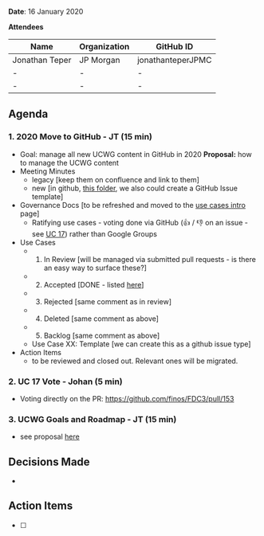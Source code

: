 **Date**: 16 January 2020

**Attendees**

| Name  | Organization | GitHub ID  |
| ------------- | ------------- | ------------- |
| Jonathan Teper  | JP Morgan  | jonathanteperJPMC  |
| -  | -  | -  |
| -  | -  | -  |

## Agenda
### 1. 2020 Move to GitHub - JT (15 min)
- Goal: manage all new UCWG content in GitHub in 2020
**Proposal:** how to manage the UCWG content 
- Meeting Minutes 
  - legacy [keep them on confluence and link to them]
  - new [in github, [this folder](https://github.com/jonathanteperJPMC/FDC3/tree/master/docs/use-cases/meeting-minutes), we also could create a GitHub Issue template]
- Governance Docs [to be refreshed and moved to the [use cases intro](https://github.com/jonathanteperJPMC/FDC3/blob/master/docs/use-cases-intro.md) page] 
  - Ratifying use cases - voting done via GitHub (👍 / 👎 on an issue - see [UC 17](https://github.com/finos/FDC3/pull/153)) rather than Google Groups
- Use Cases 
  - 1. In Review [will be managed via submitted pull requests - is there an easy way to surface these?]
  - 2. Accepted [DONE - listed [here](https://github.com/jonathanteperJPMC/FDC3/tree/master/docs/use-cases)]
  - 3. Rejected [same comment as in review]
  - 4. Deleted [same comment as above]
  - 5. Backlog [same comment as above]
  - Use Case XX: Template [we can create this as a github issue type]
- Action Items 
  - to be reviewed and closed out. Relevant ones will be migrated. 
  
### 2. UC 17 Vote - Johan (5 min)
- Voting directly on the PR: https://github.com/finos/FDC3/pull/153

### 3. UCWG Goals and Roadmap - JT (15 min)
- see proposal [here](https://github.com/jonathanteperJPMC/FDC3/blob/master/docs/fdc3-okrs.md#use-case-working-group)

## Decisions Made
- 

## Action Items
- [ ] 
